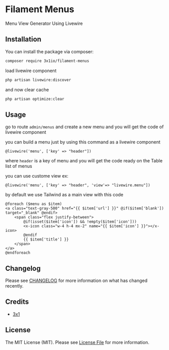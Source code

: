 # Filament Menus

Menu View Generator Using Livewire

## Installation

You can install the package via composer:

```bash
composer require 3x1io/filament-menus
```

load livewire component

```bash
php artisan livewire:discover
```

and now clear cache


```bash
php artisan optimize:clear
```

## Usage

go to route `admin/menus` and create a new menu and you will get the code of livewire component

you can build a menu just by using this command as a livewire component

```blade 
@livewire('menu', ['key' => "header"])
```

where `header` is a key of menu and you will get the code ready on the Table list of menus

you can use custome view ex:

```blade 
@livewire('menu', ['key' => "header", 'view'=> "livewire.menu"])
```

by default we use Tailwind as a main view with this code 

```blade
@foreach ($menu as $item)
<a class="text-gray-500" href="{{ $item['url'] }}" @if($item['blank']) target="_blank" @endif>
    <span class="flex justify-between">
        @if(isset($item['icon']) && !empty($item['icon']))
        <x-icon class="w-4 h-4 mx-2" name="{{ $item['icon'] }}"></x-icon>
        @endif
        {{ $item['title'] }}
    </span>
</a>
@endforeach
```

## Changelog

Please see [CHANGELOG](CHANGELOG.md) for more information on what has changed recently.

## Credits

- [3x1](https://github.com/3x1io)

## License

The MIT License (MIT). Please see [License File](LICENSE.md) for more information.
